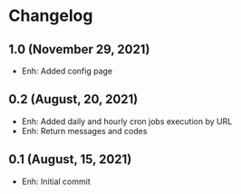 Changelog
=========

1.0 (November 29, 2021)
--------------------
- Enh: Added config page

0.2 (August, 20, 2021)
--------------------
- Enh: Added daily and hourly cron jobs execution by URL
- Enh: Return messages and codes

0.1 (August, 15, 2021)
--------------------
- Enh: Initial commit